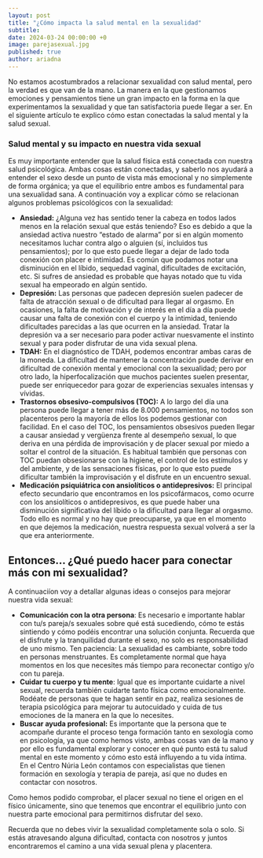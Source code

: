 ```yaml
---
layout: post
title: "¿Cómo impacta la salud mental en la sexualidad"
subtitle: 
date: 2024-03-24 00:00:00 +0
image: parejasexual.jpg
published: true
author: ariadna
---
```


No estamos acostumbrados a relacionar sexualidad con salud mental, pero la verdad es que van de la mano. La manera en la que gestionamos emociones y pensamientos tiene un gran impacto en la forma en la que experimentamos la sexualidad y que tan satisfactoria puede llegar a ser. En el siguiente artículo te explico cómo estan conectadas la salud mental y la salud sexual.

<!-- more -->

### Salud mental y su impacto en nuestra vida sexual

Es muy importante entender que la salud física está conectada con nuestra salud psicológica. Ambas cosas están conectadas, y saberlo nos ayudará a entender el sexo desde un punto de vista más emocional y no simplemente de forma orgánica; ya que el equilibrio entre ambos es fundamental para una sexualidad sana. A continuación voy a explicar cómo se relacionan algunos problemas psicológicos con la sexualidad:

- **Ansiedad:**
¿Alguna vez has sentido tener la cabeza en todos lados menos en la relación sexual que estás teniendo? Eso es debido a que la ansiedad activa nuestro “estado de alarma” por si en algún momento necesitamos luchar contra algo o alguien (sí, incluidos tus pensamientos); por lo que esto puede llegar a dejar de lado toda conexión con placer e intimidad. Es común que podamos notar  una disminución en el líbido, sequedad vaginal, dificultades de excitación, etc. Si sufres de ansiedad es probable que hayas notado que tu vida sexual ha empeorado en algún sentido.
- **Depresión:**
Las personas que padecen depresión suelen padecer de falta de atracción sexual o de dificultad para llegar al orgasmo. En ocasiones, la falta de motivación y de interés en el día a día puede causar una falta de conexión con el cuerpo y la intimidad, teniendo dificultades parecidas a las que ocurren en la ansiedad. Tratar la depresión va a ser necesario para poder activar nuesvamente el instinto sexual y para poder disfrutar de una vida sexual plena.
- **TDAH:**
En el diagnóstico de TDAH, podemos encontrar ambas caras de la moneda. La dificultad de mantener la concentración puede derivar en dificultad de conexión mental y emocional con la sexualidad; pero por otro lado, la hiperfocalización que muchos pacientes suelen presentar, puede ser enriquecedor para gozar de experiencias sexuales intensas y vívidas.
- **Trastornos obsesivo-compulsivos (TOC):**
A lo largo del día una persona puede llegar a tener más de 8.000 pensamientos, no todos son placenteros pero la mayoría de ellos los podemos gestionar con facilidad. En el caso del TOC, los pensamientos obsesivos pueden llegar a causar ansiedad y vergüenza frente al desempeño sexual, lo que deriva en una pérdida de improvisación y de placer sexual por miedo a soltar el control de la situación. Es habitual también que personas con TOC puedan obsesionarse con la higiene, el control de los estímulos y del ambiente, y de las sensaciones físicas, por lo que esto puede dificultar también la improvisación y el disfrute en un encuentro sexual. 
- **Medicación psiquiátrica con ansiolíticos o antidepresivos:**
El principal efecto secundario que encontramos en los psicofármacos, como ocurre con los ansiolíticos o antidepresivos, es que puede haber una disminución significativa del líbido o la dificultad para llegar al orgasmo. Todo ello es normal y no hay que preocuparse, ya que en el momento en que dejemos la medicación, nuestra respuesta sexual volverá a ser la que era anteriormente.

## Entonces… ¿Qué puedo  hacer para conectar más con mi sexualidad?

A continuaciíon voy a detallar algunas ideas o consejos para mejorar nuestra vida sexual:

- **Comunicación con la otra persona**: Es necesario e importante hablar con tu/s pareja/s sexuales sobre qué está sucediendo, cómo te estás sintiendo y cómo podéis encontrar una solución conjunta. Recuerda que el disfrute y la tranquilidad durante el sexo, no solo es responsabilidad de uno mismo.
Ten paciencia: La sexualidad es cambiante, sobre todo en personas menstruantes. Es completamente normal que haya momentos en los que necesites más tiempo para reconectar contigo y/o con tu pareja.
- **Cuidar tu cuerpo y tu mente**: Igual que es importante cuidarte a nivel sexual, recuerda también cuidarte tanto física como emocionalmente. Rodéate de personas que te hagan sentir en paz, realiza sesiones de terapia psicológica para mejorar tu autocuidado y cuida de tus emociones de la manera en la que lo necesites.
- **Buscar ayuda profesional:** Es importante que la persona que te acompañe durante el proceso tenga formación tanto en sexología como en psicología, ya que como hemos visto, ambas cosas van de la mano y por ello es fundamental explorar y conocer en qué punto está tu salud mental en este momento y cómo esto está influyendo a tu vida íntima. En el Centro Núria León contamos con especialistas que tienen formación en sexología y terapia de pareja, así que no dudes en contactar con nosotros.

Como hemos podido comprobar, el placer sexual no tiene el origen en el físico únicamente, sino que tenemos que encontrar el equilibrio junto con nuestra parte emocional para permitirnos disfrutar del sexo. 

Recuerda que no debes vivir la sexualidad completamente sola o solo. Si estás atravesando alguna dificultad, contacta con nosotros y juntos encontraremos el camino a una vida sexual plena y placentera.


